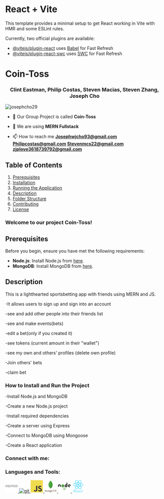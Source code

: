 # React + Vite

This template provides a minimal setup to get React working in Vite with HMR and some ESLint rules.

Currently, two official plugins are available:

- [@vitejs/plugin-react](https://github.com/vitejs/vite-plugin-react/blob/main/packages/plugin-react/README.md) uses [Babel](https://babeljs.io/) for Fast Refresh
- [@vitejs/plugin-react-swc](https://github.com/vitejs/vite-plugin-react-swc) uses [SWC](https://swc.rs/) for Fast Refresh
# Coin-Toss

<h3 align="center">Clint Eastman, Philip Costas, Steven Macias, Steven Zhang, Joseph Cho</h3>

<p align="left"> <img src="https://komarev.com/ghpvc/?username=josephcho29&label=Profile%20views&color=0e75b6&style=flat" alt="josephcho29" /> </p>

- 🔭 Our Group Project is called **Coin-Toss**

- 🌱 We are using **MERN Fullstack**

- 📫 How to reach me **Josephwjcho93@gmail.com Philipcostas@gmail.com Stevenmcs22@gmail.com zjplove3618739792@gmail.com**

## Table of Contents
1. [Prerequisites](#prerequisites)
2. [Installation](#installation)
3. [Running the Application](#running-the-application)
4. [Description](#description)
5. [Folder Structure](#folder-structure)
6. [Contributing](#contributing)
7. [License](#license)

<h3>Welcome to our project Coin-Toss!</h3>

## Prerequisites

Before you begin, ensure you have met the following requirements:

- **Node.js**: Install Node.js from [here](https://nodejs.org/).
- **MongoDB**: Install MongoDB from [here](https://www.mongodb.com/try/download/community).



## Description

This is a lighthearted sportsbetting app with friends using MERN and JS.

-It allows users to sign up and sign into an account

-see and add other people into their friends list

-see and make events(bets)

-edit a bet(only if you created it)

-see tokens (current amount in their "wallet")

-see my own and others' profiles (delete own profile)

-Join others' bets

-claim bet

<h3>How to Install and Run the Project</h3>

-Install Node.js and MongoDB

-Create a new Node.js project

-Install required dependencies

-Create a server using Express

-Connect to MongoDB using Mongoose

-Create a React application

<h3 align="left">Connect with me:</h3>
<p align="left">
</p>

<h3 align="left">Languages and Tools:</h3>
<p align="left"> <a href="https://expressjs.com" target="_blank" rel="noreferrer"> <img src="https://raw.githubusercontent.com/devicons/devicon/master/icons/express/express-original-wordmark.svg" alt="express" width="40" height="40"/> </a> <a href="https://git-scm.com/" target="_blank" rel="noreferrer"> <img src="https://www.vectorlogo.zone/logos/git-scm/git-scm-icon.svg" alt="git" width="40" height="40"/> </a> <a href="https://developer.mozilla.org/en-US/docs/Web/JavaScript" target="_blank" rel="noreferrer"> <img src="https://raw.githubusercontent.com/devicons/devicon/master/icons/javascript/javascript-original.svg" alt="javascript" width="40" height="40"/> </a> <a href="https://www.mongodb.com/" target="_blank" rel="noreferrer"> <img src="https://raw.githubusercontent.com/devicons/devicon/master/icons/mongodb/mongodb-original-wordmark.svg" alt="mongodb" width="40" height="40"/> </a> <a href="https://nodejs.org" target="_blank" rel="noreferrer"> <img src="https://raw.githubusercontent.com/devicons/devicon/master/icons/nodejs/nodejs-original-wordmark.svg" alt="nodejs" width="40" height="40"/> </a> <a href="https://reactjs.org/" target="_blank" rel="noreferrer"> <img src="https://raw.githubusercontent.com/devicons/devicon/master/icons/react/react-original-wordmark.svg" alt="react" width="40" height="40"/> </a> </p>

